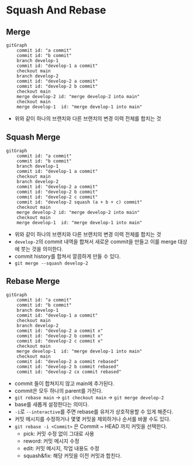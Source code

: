# Squash And Rebase


## Merge

```mermaid
gitGraph
    commit id: "a commit"
    commit id: "b commit"
    branch develop-1
    commit id: "develop-1 a commit"
    checkout main
    branch develop-2
    commit id: "develop-2 a commit"
    commit id: "develop-2 b commit"
    checkout main
    merge develop-2 id: "merge develop-2 into main"
    checkout main
    merge develop-1  id: "merge develop-1 into main"
```

- 위와 같이 하나의 브랜치와 다른 브랜치의 변경 이력 전체를 합치는 것

## Squash Merge

```mermaid
gitGraph
    commit id: "a commit"
    commit id: "b commit"
    branch develop-1
    commit id: "develop-1 a commit"
    checkout main
    branch develop-2
    commit id: "develop-2 a commit"
    commit id: "develop-2 b commit"
    commit id: "develop-2 c commit"
    commit id: "develop-2 squash (a + b + c) commit"
    checkout main
    merge develop-2 id: "merge develop-2 into main"
    checkout main
    merge develop-1  id: "merge develop-1 into main"
```

- 위와 같이 하나의 브랜치와 다른 브랜치의 변경 이력 전체를 합치는 것
- `develop-2`의 commit 내역을 합쳐서 새로운 commit을 만들고 이를 merge 대상에 붓는 것을 의미한다.
- commit history를 합쳐서 깔끔하게 만들 수 있다.
- `git merge --squash develop-2`


## Rebase Merge
```mermaid
gitGraph
    commit id: "a commit"
    commit id: "b commit"
    branch develop-1
    commit id: "develop-1 a commit"
    checkout main
    branch develop-2
    commit id: "develop-2 a commit x"
    commit id: "develop-2 b commit x"
    commit id: "develop-2 c commit x"
    checkout main
    merge develop-1  id: "merge develop-1 into main"
    checkout main
    commit id: "develop-2 a commit rebased"
    commit id: "develop-2 b commit rebased"
    commit id: "develop-2 cx commit rebased"
```

- commit 들이 합쳐지지 않고 main에 추가된다.
- commit은 모두 하나의 parent를 가진다.
- `git rebase main` -> `git checkout main` -> `git merge develop-2`
- base를 새롭게 설정한다는 의미다.
- `-i`로 `--interactive`를 주면 rebase를 유저가 상호작용할 수 있게 해준다. 
- 커밋 메시지를 수정하거나 몇몇 커밋을 제외하거나 순서를 바꿀 수도 있다.
- `git rebase -i <Commit>` 은 Commit ~ HEAD 까지 커밋을 선택한다. 
  - pick: 커밋 수정 없이 그대로 사용
  - reword: 커밋 메시지 수정 
  - edit: 커밋 메시지, 작업 내용도 수정
  - squash&fix: 해당 커밋을 이전 커밋과 합친다. 